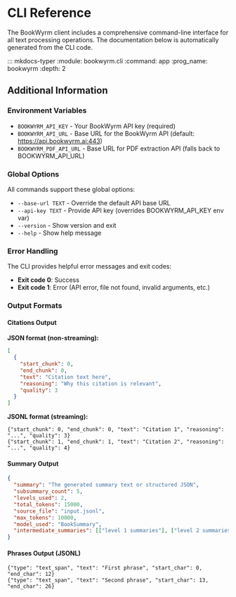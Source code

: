 # CLI Reference

The BookWyrm client includes a comprehensive command-line interface for all text processing operations. The documentation below is automatically generated from the CLI code.

::: mkdocs-typer
:module: bookwyrm.cli
:command: app
:prog_name: bookwyrm
:depth: 2

## Additional Information

### Environment Variables

- `BOOKWYRM_API_KEY` - Your BookWyrm API key (required)
- `BOOKWYRM_API_URL` - Base URL for the BookWyrm API (default: https://api.bookwyrm.ai:443)
- `BOOKWYRM_PDF_API_URL` - Base URL for PDF extraction API (falls back to BOOKWYRM_API_URL)

### Global Options

All commands support these global options:

- `--base-url TEXT` - Override the default API base URL
- `--api-key TEXT` - Provide API key (overrides BOOKWYRM_API_KEY env var)
- `--version` - Show version and exit
- `--help` - Show help message

### Error Handling

The CLI provides helpful error messages and exit codes:

- **Exit code 0**: Success
- **Exit code 1**: Error (API error, file not found, invalid arguments, etc.)

### Output Formats

#### Citations Output

**JSON format (non-streaming):**

```json
[
  {
    "start_chunk": 0,
    "end_chunk": 0,
    "text": "Citation text here",
    "reasoning": "Why this citation is relevant",
    "quality": 3
  }
]
```

**JSONL format (streaming):**

```jsonl
{"start_chunk": 0, "end_chunk": 0, "text": "Citation 1", "reasoning": "...", "quality": 3}
{"start_chunk": 1, "end_chunk": 1, "text": "Citation 2", "reasoning": "...", "quality": 4}
```

#### Summary Output

```json
{
  "summary": "The generated summary text or structured JSON",
  "subsummary_count": 5,
  "levels_used": 2,
  "total_tokens": 15000,
  "source_file": "input.jsonl",
  "max_tokens": 10000,
  "model_used": "BookSummary",
  "intermediate_summaries": [["level 1 summaries"], ["level 2 summaries"]]
}
```

#### Phrases Output (JSONL)

```jsonl
{"type": "text_span", "text": "First phrase", "start_char": 0, "end_char": 12}
{"type": "text_span", "text": "Second phrase", "start_char": 13, "end_char": 26}
```
